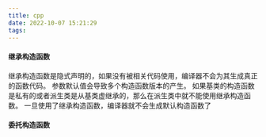 ```yaml
---
title: cpp
date: 2022-10-07 15:21:29
tags:
---
```


#### 继承构造函数
继承构造函数是隐式声明的，如果没有被相关代码使用，编译器不会为其生成真正的函数代码。
参数默认值会导致多个构造函数版本的产生。
如果基类的构造函数是私有的或者派生类是从基类虚继承的，那么在派生类中就不能使用继承构造函数。
一旦使用了继承构造函数，编译器就不会生成默认构造函数了

#### 委托构造函数

